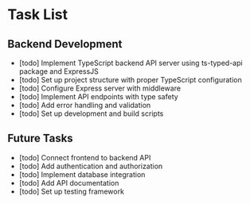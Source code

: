 # Task List

## Backend Development
- [todo] Implement TypeScript backend API server using ts-typed-api package and ExpressJS
- [todo] Set up project structure with proper TypeScript configuration
- [todo] Configure Express server with middleware
- [todo] Implement API endpoints with type safety
- [todo] Add error handling and validation
- [todo] Set up development and build scripts

## Future Tasks
- [todo] Connect frontend to backend API
- [todo] Add authentication and authorization
- [todo] Implement database integration
- [todo] Add API documentation
- [todo] Set up testing framework
